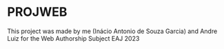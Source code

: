 # PROJWEB
This project was made by me (Inácio Antonio de Souza Garcia) and Andre Luiz for the Web Authorship Subject EAJ 2023
